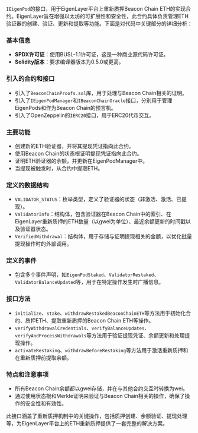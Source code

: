 `IEigenPod`的接口，用于EigenLayer平台上重新质押Beacon Chain ETH的实现合约。EigenLayer旨在增强以太坊的可扩展性和安全性，此合约具体负责管理ETH验证器的创建、验证、更新和提取等功能。下面是对代码中关键部分的详细分析：

### 基本信息
- **SPDX许可证**：使用BUSL-1.1许可证，这是一种商业源代码许可证。
- **Solidity版本**：要求编译器版本为0.5.0或更高。

### 引入的合约和接口
- 引入了`BeaconChainProofs.sol`库，用于处理与Beacon Chain相关的证明。
- 引入了`IEigenPodManager`和`IBeaconChainOracle`接口，分别用于管理EigenPods和作为Beacon Chain的预言机。
- 引入了OpenZeppelin的`IERC20`接口，用于ERC20代币交互。

### 主要功能
- 创建新的ETH验证器，并将其提现凭证指向此合约。
- 使用Beacon Chain的状态根证明提现凭证指向此合约。
- 证明ETH验证器的余额，并更新在EigenPodManager中。
- 当提现被触发时，从合约中提取ETH。

### 定义的数据结构
- `VALIDATOR_STATUS`：枚举类型，定义了验证器的状态（非激活、激活、已提现）。
- `ValidatorInfo`：结构体，包含验证器在Beacon Chain中的索引、在EigenLayer重新质押的ETH数量（以gwei为单位）、最近余额更新的时间戳以及验证器状态。
- `VerifiedWithdrawal`：结构体，用于存储与证明提现相关的金额，以优化批量提现操作时的外部调用。

### 定义的事件
- 包含多个事件声明，如`EigenPodStaked`、`ValidatorRestaked`、`ValidatorBalanceUpdated`等，用于在特定操作发生时广播信息。

### 接口方法
- `initialize`、`stake`、`withdrawRestakedBeaconChainETH`等方法用于初始化合约、质押ETH、提取重新质押的Beacon Chain ETH等操作。
- `verifyWithdrawalCredentials`、`verifyBalanceUpdates`、`verifyAndProcessWithdrawals`等方法用于验证提现凭证、余额更新和处理提现操作。
- `activateRestaking`、`withdrawBeforeRestaking`等方法用于激活重新质押和在重新质押前提取余额。

### 特点和注意事项
- 所有Beacon Chain余额都以gwei存储，并在与其他合约交互时转换为wei。
- 通过使用状态根和Merkle证明来验证与Beacon Chain相关的操作，确保了操作的安全性和有效性。

此接口涵盖了重新质押机制中的关键操作，包括质押创建、余额验证、提现处理等，为EigenLayer平台上的ETH重新质押提供了一套完整的解决方案。
